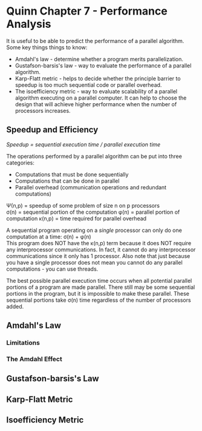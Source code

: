 Quinn Chapter 7 - Performance Analysis
========================================
It is useful to be able to predict the performance of a parallel algorithm.
Some key things things to know:
* Amdahl's law  - determine whether a program merits parallelization.
* Gustafson-barsis's law  - way to evaluate the performance of a parallel algorithm.
* Karp-Flatt metric  - helps to decide whether the principle barrier to speedup is too much sequential code or parallel overhead.
* The isoefficiency metric  - way to evaluate scalability of a parallel algorithm executing on a parallel computer. It can help to choose the design that will achieve higher performance when the number of processors increases.

## Speedup and Efficiency

*Speedup = sequential execution time / parallel execution time*

The operations performed by a parallel algorithm can be put into three categories:
* Computations that must be done sequentially
* Computations that can be done in parallel
* Parallel overhead (communication operations and redundant computations)

Ψ(n,p) = speedup of some problem of size n on p processors   
σ(n) = sequential portion of the computation
φ(n) = parallel portion of computation
κ(n,p) = time required for parallel overhead

A sequential program operating on a *single* processor can only do one computation at a time: σ(n) + φ(n)  
This program does NOT have the κ(n,p) term because it does NOT require any interprocessor communications. In fact, it cannot do any interprocessor communications since it only has 1 processor. Also note that just because you have a single processor does not mean you cannot do any parallel computations - you can use threads.

The best possible parallel execution time occurs when all potential parallel portions of a program are made parallel. There still may be some sequential portions in the program, but it is impossible to make these parallel. These sequential portions take σ(n) time regardless of the number of processors added. 



## Amdahl's Law
### Limitations
### The Amdahl Effect
## Gustafson-barsis's Law
## Karp-Flatt Metric
## Isoefficiency Metric
##
